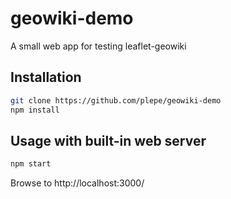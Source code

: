 # geowiki-demo
A small web app for testing leaflet-geowiki

## Installation
```sh
git clone https://github.com/plepe/geowiki-demo
npm install
```

## Usage with built-in web server
```sh
npm start
```

Browse to http://localhost:3000/
